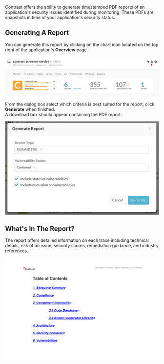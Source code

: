 <!--
title: "Vulnerability PDF Report"
description: "Overview of vulnerability PDF reports"
tags: "TeamServer application vulnerability PDF report"
-->

Contrast offers the ability to generate timestamped PDF reports of an application's security issues identified during monitoring. These PDFs are snapshots in time of your application's security status.

## Generating A Report

You can generate this report by clicking on the chart icon located on the top right of the application's **Overview** page.

<a href="assets/images/vulnpdfreport1.png" rel="lightbox" title="Application Overview Page"><img class="thumbnail" src="assets/images/vulnpdfreport1.png"/></a>

From the dialog box select which criteria is best suited for the report, click **Generate** when finished. <br> A download box should appear containing the PDF report.

<a href="assets/images/vulnpdfreport2.png" rel="lightbox" title="Generate Report Dialog"><img class="thumbnail" src="assets/images/vulnpdfreport2.png"/></a> 


## What's In The Report?

The report offers detailed information on each trace including technical details, risk of an issue, security scores, remediation guidance, and industry references.


<a href="assets/images/vulnpdfreport4.png" rel="lightbox" title="PDF report table of contents"><img class="thumbnail" src="assets/images/vulnpdfreport4.png"/></a>
